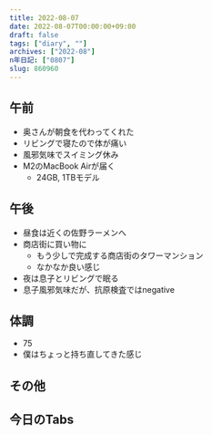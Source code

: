 ```yaml
---
title: 2022-08-07
date: 2022-08-07T00:00:00+09:00
draft: false
tags: ["diary", ""]
archives: ["2022-08"]
n年日記: ["0807"]
slug: 860960
---
```

## 午前
- 奥さんが朝食を代わってくれた
- リビングで寝たので体が痛い
- 風邪気味でスイミング休み
- M2のMacBook Airが届く
  - 24GB, 1TBモデル
## 午後
- 昼食は近くの佐野ラーメンへ
- 商店街に買い物に
  - もう少しで完成する商店街のタワーマンション
  - なかなか良い感じ
- 夜は息子とリビングで眠る
- 息子風邪気味だが、抗原検査ではnegative
## 体調
- 75
- 僕はちょっと持ち直してきた感じ
## その他
## 今日のTabs
